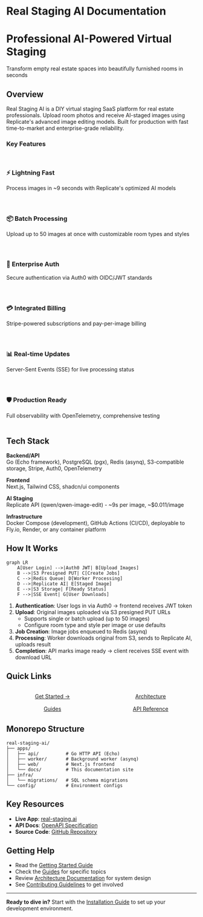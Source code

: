 # Real Staging AI Documentation

<div class="hero-section">
  <h1>Professional AI-Powered Virtual Staging</h1>
  <p>Transform empty real estate spaces into beautifully furnished rooms in seconds</p>
</div>

## Overview

Real Staging AI is a DIY virtual staging SaaS platform for real estate professionals. Upload room photos and receive AI-staged images using Replicate's advanced image editing models. Built for production with fast time-to-market and enterprise-grade reliability.

### Key Features

<div style="display: grid; grid-template-columns: repeat(auto-fit, minmax(250px, 1fr)); gap: 1.5rem; margin: 2rem 0;">
  <div class="feature-card">
    <h3>⚡ Lightning Fast</h3>
    <p>Process images in ~9 seconds with Replicate's optimized AI models</p>
  </div>
  <div class="feature-card">
    <h3>📦 Batch Processing</h3>
    <p>Upload up to 50 images at once with customizable room types and styles</p>
  </div>
  <div class="feature-card">
    <h3>🔐 Enterprise Auth</h3>
    <p>Secure authentication via Auth0 with OIDC/JWT standards</p>
  </div>
  <div class="feature-card">
    <h3>💳 Integrated Billing</h3>
    <p>Stripe-powered subscriptions and pay-per-image billing</p>
  </div>
  <div class="feature-card">
    <h3>📊 Real-time Updates</h3>
    <p>Server-Sent Events (SSE) for live processing status</p>
  </div>
  <div class="feature-card">
    <h3>🛡️ Production Ready</h3>
    <p>Full observability with OpenTelemetry, comprehensive testing</p>
  </div>
</div>

## Tech Stack

**Backend/API**  
Go (Echo framework), PostgreSQL (pgx), Redis (asynq), S3-compatible storage, Stripe, Auth0, OpenTelemetry

**Frontend**  
Next.js, Tailwind CSS, shadcn/ui components

**AI Staging**  
Replicate API (qwen/qwen-image-edit) - ~9s per image, ~$0.011/image

**Infrastructure**  
Docker Compose (development), GitHub Actions (CI/CD), deployable to Fly.io, Render, or any container platform

## How It Works

```mermaid
graph LR
    A[User Login] -->|Auth0 JWT| B[Upload Images]
    B -->|S3 Presigned PUT| C[Create Jobs]
    C -->|Redis Queue| D[Worker Processing]
    D -->|Replicate AI| E[Staged Image]
    E -->|S3 Storage| F[Ready Status]
    F -->|SSE Event| G[User Downloads]
```

1. **Authentication**: User logs in via Auth0 → frontend receives JWT token
2. **Upload**: Original images uploaded via S3 presigned PUT URLs
   - Supports single or batch upload (up to 50 images)
   - Configure room type and style per image or use defaults
3. **Job Creation**: Image jobs enqueued to Redis (asynq)
4. **Processing**: Worker downloads original from S3, sends to Replicate AI, uploads result
5. **Completion**: API marks image ready → client receives SSE event with download URL

## Quick Links

<div style="display: grid; grid-template-columns: repeat(auto-fit, minmax(200px, 1fr)); gap: 1rem; margin: 2rem 0;">
  <a href="getting-started/" class="md-button md-button--primary" style="text-align: center;">Get Started →</a>
  <a href="architecture/" class="md-button" style="text-align: center;">Architecture</a>
  <a href="guides/" class="md-button" style="text-align: center;">Guides</a>
  <a href="api-reference/" class="md-button" style="text-align: center;">API Reference</a>
</div>

## Monorepo Structure

```
real-staging-ai/
├── apps/
│   ├── api/          # Go HTTP API (Echo)
│   ├── worker/       # Background worker (asynq)
│   ├── web/          # Next.js frontend
│   └── docs/         # This documentation site
├── infra/
│   └── migrations/   # SQL schema migrations
└── config/           # Environment configs
```

## Key Resources

- **Live App**: [real-staging.ai](https://real-staging.ai)
- **API Docs**: [OpenAPI Specification](https://jasonkradams.github.io/real-staging-ai/)
- **Source Code**: [GitHub Repository](https://github.com/jasonkradams/real-staging-ai)

## Getting Help

- Read the [Getting Started Guide](getting-started/)
- Check the [Guides](guides/) for specific topics
- Review [Architecture Documentation](architecture/) for system design
- See [Contributing Guidelines](development/contributing/) to get involved

---

**Ready to dive in?** Start with the [Installation Guide](getting-started/installation/) to set up your development environment.
